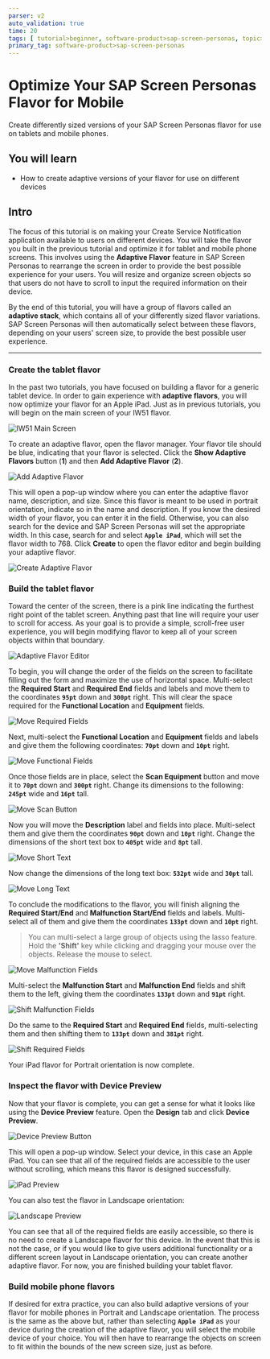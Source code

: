 ```yaml
---
parser: v2
auto_validation: true
time: 20
tags: [ tutorial>beginner, software-product>sap-screen-personas, topic>mobile, software-product>sap-fiori]
primary_tag: software-product>sap-screen-personas
---
```


# Optimize Your SAP Screen Personas Flavor for Mobile
<!-- description --> Create differently sized versions of your SAP Screen Personas flavor for use on tablets and mobile phones.

## You will learn
  - How to create adaptive versions of your flavor for use on different devices

## Intro
The focus of this tutorial is on making your Create Service Notification application available to users on different devices. You will take the flavor you built in the previous tutorial and optimize it for tablet and mobile phone screens. This involves using the **Adaptive Flavor** feature in SAP Screen Personas to rearrange the screen in order to provide the best possible experience for your users. You will resize and organize screen objects so that users do not have to scroll to input the required information on their device.

By the end of this tutorial, you will have a group of flavors called an **adaptive stack**, which contains all of your differently sized flavor variations. SAP Screen Personas will then automatically select between these flavors, depending on your users' screen size, to provide the best possible user experience.

---

### Create the tablet flavor

In the past two tutorials, you have focused on building a flavor for a generic tablet device. In order to gain experience with **adaptive flavors**, you will now optimize your flavor for an Apple iPad. Just as in previous tutorials, you will begin on the main screen of your IW51 flavor.

![IW51 Main Screen](IW51-Main-Screen.png)

To create an adaptive flavor, open the flavor manager. Your flavor tile should be blue, indicating that your flavor is selected. Click the **Show Adaptive Flavors** button (**1**) and then **Add Adaptive Flavor** (**2**).

![Add Adaptive Flavor](Add-Adaptive-Flavor.png)

This will open a pop-up window where you can enter the adaptive flavor name, description, and size. Since this flavor is meant to be used in portrait orientation, indicate so in the name and description. If you know the desired width of your flavor, you can enter it in the field. Otherwise, you can also search for the device and SAP Screen Personas will set the appropriate width. In this case, search for and select **`Apple iPad`**, which will set the flavor width to 768. Click **Create** to open the flavor editor and begin building your adaptive flavor.

![Create Adaptive Flavor](Create-Adaptive-Flavor.png)

### Build the tablet flavor

Toward the center of the screen, there is a pink line indicating the furthest right point of the tablet screen. Anything past that line will require your user to scroll for access. As your goal is to provide a simple, scroll-free user experience, you will begin modifying flavor to keep all of your screen objects within that boundary.

![Adaptive Flavor Editor](Adaptive-Editor.png)

To begin, you will change the order of the fields on the screen to facilitate filling out the form and maximize the use of horizontal space. Multi-select the **Required Start** and **Required End** fields and labels and move them to the coordinates **`95pt`** down and **`300pt`** right. This will clear the space required for the **Functional Location** and **Equipment** fields.

![Move Required Fields](Move-Required.png)

Next, multi-select the **Functional Location** and **Equipment** fields and labels and give them the following coordinates: **`70pt`** down and **`10pt`** right.

![Move Functional Fields](Move-Functional.png)

Once those fields are in place, select the **Scan Equipment** button and move it to **`70pt`** down and **`300pt`** right. Change its dimensions to the following: **`245pt`** wide and **`16pt`** tall.

![Move Scan Button](Move-Scan-Button.png)

Now you will move the **Description** label and fields into place. Multi-select them and give them the coordinates **`90pt`** down and **`10pt`** right. Change the dimensions of the short text box to **`405pt`** wide and **`8pt`** tall.

![Move Short Text](Move-Short-Text.png)

Now change the dimensions of the long text box: **`532pt`** wide and **`30pt`** tall.

![Move Long Text](Move-Long-Text.png)

To conclude the modifications to the flavor, you will finish aligning the **Required Start/End** and **Malfunction Start/End** fields and labels. Multi-select all of them and give them the coordinates **`133pt`** down and **`10pt`** right.
>You can multi-select a large group of objects using the lasso feature. Hold the **'Shift'** key while clicking and dragging your mouse over the objects. Release the mouse to select.

![Move Malfunction Fields](Move-Malfunction-Fields.png)

Multi-select the **Malfunction Start** and **Malfunction End** fields and shift them to the left, giving them the coordinates **`133pt`** down and **`91pt`** right.

![Shift Malfunction Fields](Shift-Malfunction-Fields.png)

Do the same to the **Required Start** and **Required End** fields, multi-selecting them and then shifting them to **`133pt`** down and **`381pt`** right.

![Shift Required Fields](Shift-Required-Fields.png)

Your iPad flavor for Portrait orientation is now complete.

### Inspect the flavor with Device Preview

Now that your flavor is complete, you can get a sense for what it looks like using the **Device Preview** feature. Open the **Design** tab and click **Device Preview**.

![Device Preview Button](Device-Preview-Button.png)

This will open a pop-up window. Select your device, in this case an Apple iPad. You can see that all of the required fields are accessible to the user without scrolling, which means this flavor is designed successfully.

![iPad Preview](iPad-Preview.png)

You can also test the flavor in Landscape orientation:

![Landscape Preview](Landscape-Preview.png)

You can see that all of the required fields are easily accessible, so there is no need to create a Landscape flavor for this device. In the event that this is not the case, or if you would like to give users additional functionality or a different screen layout in Landscape orientation, you can create another adaptive flavor. For now, you are finished building your tablet flavor.

### Build mobile phone flavors

If desired for extra practice, you can also build adaptive versions of your flavor for mobile phones in Portrait and Landscape orientation. The process is the same as the above but, rather than selecting **`Apple iPad`** as your device during the creation of the adaptive flavor, you will select the mobile device of your choice. You will then have to rearrange the objects on screen to fit within the bounds of the new screen size, just as before.

